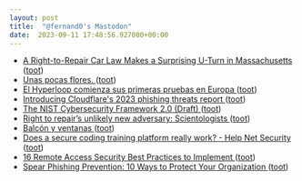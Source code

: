 ```yaml
---
layout: post
title:  "@fernand0's Mastodon"
date:  2023-09-11 17:48:56.927000+00:00
---
```

*  [A Right-to-Repair Car Law Makes a Surprising U-Turn in Massachusetts ](https://www.wired.com/story/nhtsa-massachusetts-right-to-repair-letter) ([toot](https://mastodon.social/@fernand0/111047772531949866))
*  [Unas pocas flores. ](https://avecesunafoto.wordpress.com/2023/09/11/unas-pocas-flores) ([toot](https://mastodon.social/@fernand0/111047596861699077))
*  [El Hyperloop comienza sus primeras pruebas en Europa ](https://www.autobild.es/noticias/hyperloop-comienza-primeras-pruebas-europa-128771) ([toot](https://mastodon.social/@fernand0/111047496800336149))
*  [Introducing Cloudflare's 2023 phishing threats report ](https://blog.cloudflare.com/2023-phishing-report) ([toot](https://mastodon.social/@fernand0/111047234365838892))
*  [The NIST Cybersecurity Framework 2.0 (Draft) ](https://csrc.nist.gov/pubs/cswp/29/the-nist-cybersecurity-framework-20/ip) ([toot](https://mastodon.social/@fernand0/111046998450576498))
*  [Right to repair’s unlikely new adversary: Scientologists ](https://arstechnica.com/gadgets/2023/08/right-to-repairs-new-unlikely-adversary-scientologists) ([toot](https://mastodon.social/@fernand0/111046174632794213))
*  [Balcón y ventanas ](https://www.flickr.com/photos/fernand0/53158543496) ([toot](https://mastodon.social/@fernand0/111046016617276046))
*  [Does a secure coding training platform really work? - Help Net Security ](https://www.helpnetsecurity.com/2023/08/24/secure-coding-developers-training-platforms) ([toot](https://mastodon.social/@fernand0/111045952685010794))
*  [16 Remote Access Security Best Practices to Implement ](https://www.esecurityplanet.com/products/best-practices-for-securing-remote-access) ([toot](https://mastodon.social/@fernand0/111045767817847180))
*  [Spear Phishing Prevention: 10 Ways to Protect Your Organization ](https://www.esecurityplanet.com/networks/how-to-prevent-spear-phishing-attacks) ([toot](https://mastodon.social/@fernand0/111045553387495810))
